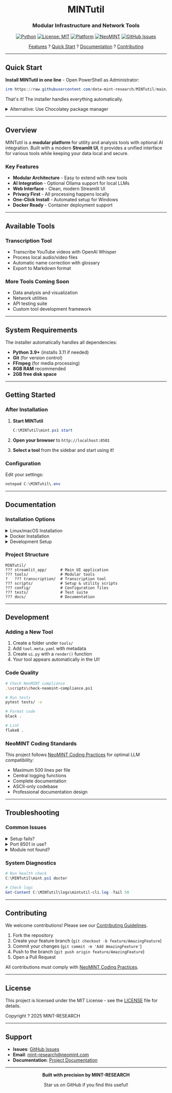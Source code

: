 <div align="center">

# MINTutil

### Modular Infrastructure and Network Tools

[![Python](https://img.shields.io/badge/python-3.9+-blue.svg)](https://www.python.org/downloads/)
[![License: MIT](https://img.shields.io/badge/License-MIT-green.svg)](https://opensource.org/licenses/MIT)
[![Platform](https://img.shields.io/badge/platform-Windows%20%7C%20Linux%20%7C%20macOS-lightgrey.svg)](https://github.com/data-mint-research/MINTutil)
[![NeoMINT](https://img.shields.io/badge/NeoMINT-compliant-brightgreen.svg)](docs/neomint-coding-practices.md)
[![GitHub Issues](https://img.shields.io/github/issues/data-mint-research/MINTutil)](https://github.com/data-mint-research/MINTutil/issues)

[Features](#key-features) ? [Quick Start](#quick-start) ? [Documentation](#documentation) ? [Contributing](#contributing)

</div>

---

## Quick Start

**Install MINTutil in one line** - Open PowerShell as Administrator:

```powershell
irm https://raw.githubusercontent.com/data-mint-research/MINTutil/main/scripts/setup_windows.ps1 | iex
```

That's it! The installer handles everything automatically.

<details>
<summary>Alternative: Use Chocolatey package manager</summary>

```powershell
irm https://raw.githubusercontent.com/data-mint-research/MINTutil/main/scripts/setup_windows.ps1 | iex -UseChocolatey
```
</details>

---

## Overview

MINTutil is a **modular platform** for utility and analysis tools with optional AI integration. Built with a modern **Streamlit UI**, it provides a unified interface for various tools while keeping your data local and secure.

### Key Features

- **Modular Architecture** - Easy to extend with new tools
- **AI Integration** - Optional Ollama support for local LLMs
- **Web Interface** - Clean, modern Streamlit UI
- **Privacy First** - All processing happens locally
- **One-Click Install** - Automated setup for Windows
- **Docker Ready** - Container deployment support

---

## Available Tools

### Transcription Tool
- Transcribe YouTube videos with OpenAI Whisper
- Process local audio/video files
- Automatic name correction with glossary
- Export to Markdown format

### More Tools Coming Soon
- Data analysis and visualization
- Network utilities
- API testing suite
- Custom tool development framework

---

## System Requirements

The installer automatically handles all dependencies:

- **Python 3.9+** (installs 3.11 if needed)
- **Git** (for version control)
- **FFmpeg** (for media processing)
- **8GB RAM** recommended
- **2GB free disk space**

---

## Getting Started

### After Installation

1. **Start MINTutil**
   ```powershell
   C:\MINTutil\mint.ps1 start
   ```

2. **Open your browser** to `http://localhost:8501`

3. **Select a tool** from the sidebar and start using it!

### Configuration

Edit your settings:
```powershell
notepad C:\MINTutil\.env
```

---

## Documentation

### Installation Options

<details>
<summary>Linux/macOS Installation</summary>

```bash
# Clone and setup
git clone https://github.com/data-mint-research/MINTutil.git
cd MINTutil
python3 -m venv venv
source venv/bin/activate
pip install -r requirements.txt
streamlit run streamlit_app/main.py
```
</details>

<details>
<summary>Docker Installation</summary>

```bash
# Using Docker Compose
git clone https://github.com/data-mint-research/MINTutil.git
cd MINTutil
docker-compose up -d
```
</details>

<details>
<summary>Development Setup</summary>

```bash
# Clone repository
git clone https://github.com/data-mint-research/MINTutil.git
cd MINTutil

# Setup development environment
python -m venv venv
.\venv\Scripts\Activate.ps1  # Windows
source venv/bin/activate     # Linux/macOS

# Install dependencies
pip install -r requirements.txt
pip install -r requirements-dev.txt

# Install pre-commit hooks
pre-commit install
```
</details>

### Project Structure

```
MINTutil/
??? streamlit_app/      # Main UI application
??? tools/              # Modular tools
?   ??? transcription/  # Transcription tool
??? scripts/            # Setup & utility scripts
??? config/             # Configuration files
??? tests/              # Test suite
??? docs/               # Documentation
```

---

## Development

### Adding a New Tool

1. Create a folder under `tools/`
2. Add `tool.meta.yaml` with metadata
3. Create `ui.py` with a `render()` function
4. Your tool appears automatically in the UI!

### Code Quality

```bash
# Check NeoMINT compliance
.\scripts\check-neomint-compliance.ps1

# Run tests
pytest tests/ -v

# Format code
black .

# Lint
flake8 .
```

### NeoMINT Coding Standards

This project follows [NeoMINT Coding Practices](docs/neomint-coding-practices.md) for optimal LLM compatibility:
- Maximum 500 lines per file
- Central logging functions
- Complete documentation
- ASCII-only codebase
- Professional documentation design

---

## Troubleshooting

### Common Issues

<details>
<summary>Setup fails?</summary>

```powershell
# Skip already installed components
.\scripts\setup_windows.ps1 -SkipPython
.\scripts\setup_windows.ps1 -SkipGit

# Force Chocolatey installation
.\scripts\setup_windows.ps1 -ForceChocolatey
```
</details>

<details>
<summary>Port 8501 in use?</summary>

```powershell
# Find process
netstat -ano | findstr :8501

# Change port in .env
STREAMLIT_SERVER_PORT=8502
```
</details>

<details>
<summary>Module not found?</summary>

```powershell
# Activate virtual environment
C:\MINTutil\venv\Scripts\Activate.ps1

# Reinstall requirements
pip install -r requirements.txt --force-reinstall
```
</details>

### System Diagnostics

```powershell
# Run health check
C:\MINTutil\mint.ps1 doctor

# Check logs
Get-Content C:\MINTutil\logs\mintutil-cli.log -Tail 50
```

---

## Contributing

We welcome contributions! Please see our [Contributing Guidelines](CONTRIBUTING.md).

1. Fork the repository
2. Create your feature branch (`git checkout -b feature/AmazingFeature`)
3. Commit your changes (`git commit -m 'Add AmazingFeature'`)
4. Push to the branch (`git push origin feature/AmazingFeature`)
5. Open a Pull Request

All contributions must comply with [NeoMINT Coding Practices](docs/neomint-coding-practices.md).

---

## License

This project is licensed under the MIT License - see the [LICENSE](LICENSE) file for details.

Copyright ? 2025 MINT-RESEARCH

---

## Support

- **Issues**: [GitHub Issues](https://github.com/data-mint-research/MINTutil/issues)
- **Email**: mint-research@neomint.com
- **Documentation**: [Project Documentation](docs/)

---

<div align="center">

**Built with precision by MINT-RESEARCH**

Star us on GitHub if you find this useful!

</div>
